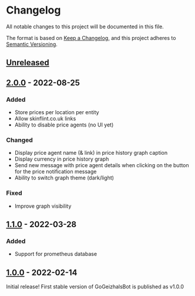 # Changelog

All notable changes to this project will be documented in this file.

The format is based on [Keep a Changelog](https://keepachangelog.com/en/1.0.0/),
and this project adheres to [Semantic Versioning](https://semver.org/spec/v2.0.0.html).

## [Unreleased]

## [2.0.0] - 2022-08-25
### Added
- Store prices per location per entity
- Allow skinflint.co.uk links
- Ability to disable price agents (no UI yet)
 
### Changed
- Display price agent name (& link) in price history graph caption
- Display currency in price history graph
- Send new message with price agent details when clicking on the button for the price notification message
- Ability to switch graph theme (dark/light)

### Fixed
- Improve graph visibility

## [1.1.0] - 2022-03-28

### Added
- Support for prometheus database 

## [1.0.0] - 2022-02-14
Initial release! First stable version of GoGeizhalsBot is published as v1.0.0 

[unreleased]: https://github.com/d-Rickyy-b/GoGeizhalsBot/compare/v2.0.0...HEAD
[2.0.0]: https://github.com/d-Rickyy-b/GoGeizhalsBot/compare/v1.1.0...v2.0.0
[1.1.0]: https://github.com/d-Rickyy-b/GoGeizhalsBot/compare/v1.0.0...v1.1.0
[1.0.0]: https://github.com/d-Rickyy-b/GoGeizhalsBot/tree/v1.0.0
